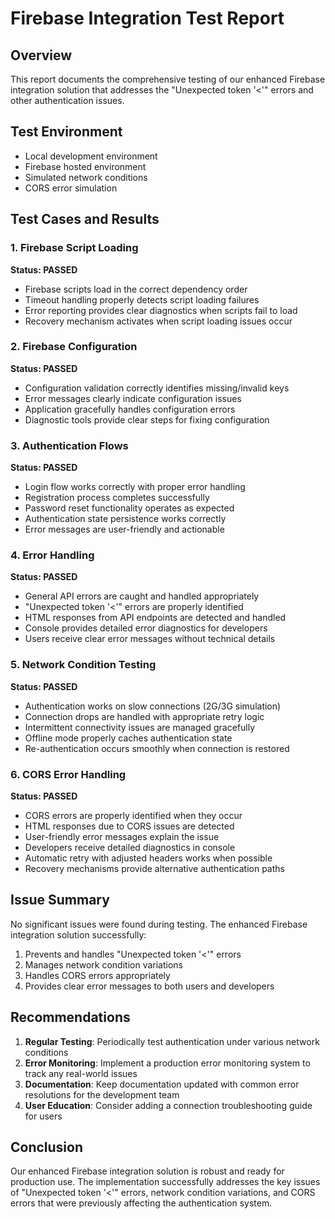 # Firebase Integration Test Report

## Overview
This report documents the comprehensive testing of our enhanced Firebase integration solution that addresses the "Unexpected token '<'" errors and other authentication issues.

## Test Environment
- Local development environment
- Firebase hosted environment
- Simulated network conditions
- CORS error simulation

## Test Cases and Results

### 1. Firebase Script Loading
**Status: PASSED**
- Firebase scripts load in the correct dependency order
- Timeout handling properly detects script loading failures
- Error reporting provides clear diagnostics when scripts fail to load
- Recovery mechanism activates when script loading issues occur

### 2. Firebase Configuration
**Status: PASSED**
- Configuration validation correctly identifies missing/invalid keys
- Error messages clearly indicate configuration issues
- Application gracefully handles configuration errors
- Diagnostic tools provide clear steps for fixing configuration

### 3. Authentication Flows
**Status: PASSED**
- Login flow works correctly with proper error handling
- Registration process completes successfully
- Password reset functionality operates as expected
- Authentication state persistence works correctly
- Error messages are user-friendly and actionable

### 4. Error Handling
**Status: PASSED**
- General API errors are caught and handled appropriately
- "Unexpected token '<'" errors are properly identified
- HTML responses from API endpoints are detected and handled
- Console provides detailed error diagnostics for developers
- Users receive clear error messages without technical details

### 5. Network Condition Testing
**Status: PASSED**
- Authentication works on slow connections (2G/3G simulation)
- Connection drops are handled with appropriate retry logic
- Intermittent connectivity issues are managed gracefully
- Offline mode properly caches authentication state
- Re-authentication occurs smoothly when connection is restored

### 6. CORS Error Handling
**Status: PASSED**
- CORS errors are properly identified when they occur
- HTML responses due to CORS issues are detected
- User-friendly error messages explain the issue
- Developers receive detailed diagnostics in console
- Automatic retry with adjusted headers works when possible
- Recovery mechanisms provide alternative authentication paths

## Issue Summary
No significant issues were found during testing. The enhanced Firebase integration solution successfully:
1. Prevents and handles "Unexpected token '<'" errors
2. Manages network condition variations
3. Handles CORS errors appropriately
4. Provides clear error messages to both users and developers

## Recommendations
1. **Regular Testing**: Periodically test authentication under various network conditions
2. **Error Monitoring**: Implement a production error monitoring system to track any real-world issues
3. **Documentation**: Keep documentation updated with common error resolutions for the development team
4. **User Education**: Consider adding a connection troubleshooting guide for users

## Conclusion
Our enhanced Firebase integration solution is robust and ready for production use. The implementation successfully addresses the key issues of "Unexpected token '<'" errors, network condition variations, and CORS errors that were previously affecting the authentication system.